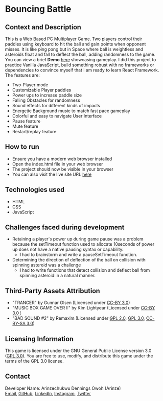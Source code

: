 # Bouncing Battle
## Context and Description
This is a Web Based PC Multiplayer Game. Two players control their paddles using keyboard to hit the ball and gain points when opponent misses. It is like ping pong but in Space where ball is weightless and asteroids float and fall to deflect the ball, adding randomness to the game.  You can view a brief **Demo** [here](https://vimeo.com/924799957?share=copy) showcasing gameplay. I did this project to practice Vanilla JavaScript, build something robust with no frameworks or dependencies to convince myself that I am ready to learn React Framework. The features are:
* Two-Player mode
* Customizable Player paddles
* Power ups to increase paddle size
* Falling Obstacles for randomness
* Sound effects for different kinds of impacts
* Energetic Background music to match fast pace gameplay
* Colorful and easy to navigate User Interface
* Pause feature
* Mute feature
* Restart/replay feature
## How to run
* Ensure you have a modern web browser installed
* Open the index.html file in your web browser
* The project should now be visible in your browser
* You can also visit the live site URL [here](https://arinzegit.github.io/Bouncing-Battle/)
## Technologies used
* HTML
* CSS
* JavaScript
## Challenges faced during development
* Retaining a player's power up during game pause was a problem because the setTimeout function used to allocate 10seconds of power up does not have a native pausing syntax or capability.
  * I had to brainstorm and write a pauseSetTimeout function.
* Determining the direction of deflection of the ball on collision with spinning asteroid was a challenge
  * I had to write functions that detect collision and deflect ball from spinning asteroid in a natural manner.
## Third-Party Assets Attribution
* "TRANCER" by Gunnar Olsen (Licensed under [CC-BY 3.0](https://creativecommons.org/licenses/by/3.0/))
* "MUSIC BOX GAME OVER II" by Kim Lightyear (Licensed under [CC-BY 3.0 ](https://creativecommons.org/licenses/by/3.0/))
* "BAD SOUND #2" by Remaxim (Licensed under [GPL 2.0](https://www.gnu.org/licenses/old-licenses/gpl-2.0.html), [GPL 3.0](https://www.gnu.org/licenses/gpl-3.0.html), [CC-BY-SA 3.0](https://creativecommons.org/licenses/by-sa/3.0/))
## Licensing Information
This game is licensed under the GNU General Public License version 3.0 ([GPL 3.0](https://www.gnu.org/licenses/gpl-3.0.html)). You are free to use, modify, and distribute this game under the terms of the GPL 3.0 license.
## Contact
Developer Name: Arinzechukwu Dennings Owoh (Arinze)  
[Email](mailto:arinzeowoh@gmail.com), [GitHub](https://github.com/ArinzeGit), [LinkedIn](https://www.linkedin.com/in/dennings-owoh-4839971b1/), [Instagram](https://www.instagram.com/_.arinze._/), [Twitter](https://twitter.com/Arinze98433402)
